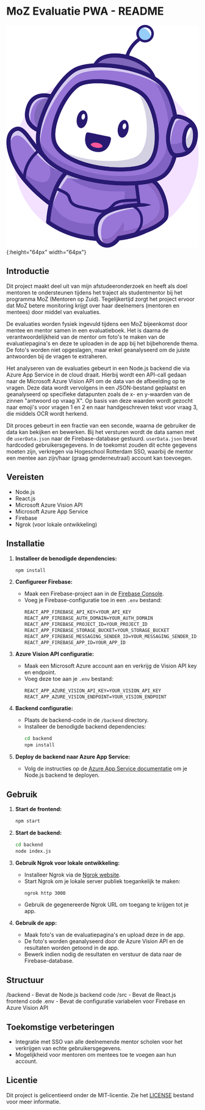 # MoZ Evaluatie PWA - README

![MoZ Mascot](src/images/moz-mascot.svg){:height="64px" width="64px"}

## Introductie

Dit project maakt deel uit van mijn afstudeeronderzoek en heeft als doel mentoren te ondersteunen tijdens het traject als studentmentor bij het programma MoZ (Mentoren op Zuid). Tegelijkertijd zorgt het project ervoor dat MoZ betere monitoring krijgt over haar deelnemers (mentoren en mentees) door middel van evaluaties.

De evaluaties worden fysiek ingevuld tijdens een MoZ bijeenkomst door mentee en mentor samen in een evaluatieboek. Het is daarna de verantwoordelijkheid van de mentor om foto's te maken van de evaluatiepagina's en deze te uploaden in de app bij het bijbehorende thema. De foto's worden niet opgeslagen, maar enkel geanalyseerd om de juiste antwoorden bij de vragen te extraheren.

Het analyseren van de evaluaties gebeurt in een Node.js backend die via Azure App Service in de cloud draait. Hierbij wordt een API-call gedaan naar de Microsoft Azure Vision API om de data van de afbeelding op te vragen. Deze data wordt vervolgens in een JSON-bestand geplaatst en geanalyseerd op specifieke datapunten zoals de x- en y-waarden van de zinnen "antwoord op vraag X". Op basis van deze waarden wordt gezocht naar emoji's voor vragen 1 en 2 en naar handgeschreven tekst voor vraag 3, die middels OCR wordt herkend.

Dit proces gebeurt in een fractie van een seconde, waarna de gebruiker de data kan bekijken en bewerken. Bij het versturen wordt de data samen met de `userData.json` naar de Firebase-database gestuurd. `userData.json` bevat hardcoded gebruikersgegevens. In de toekomst zouden dit echte gegevens moeten zijn, verkregen via Hogeschool Rotterdam SSO, waarbij de mentor een mentee aan zijn/haar (graag genderneutraal) account kan toevoegen.

## Vereisten

- Node.js
- React.js
- Microsoft Azure Vision API
- Microsoft Azure App Service
- Firebase
- Ngrok (voor lokale ontwikkeling)

## Installatie

1. **Installeer de benodigde dependencies:**

   ```bash
   npm install
   ```

2. **Configureer Firebase:**

   - Maak een Firebase-project aan in de [Firebase Console](https://console.firebase.google.com/).
   - Voeg je Firebase-configuratie toe in een `.env` bestand:
     ```
     REACT_APP_FIREBASE_API_KEY=YOUR_API_KEY
     REACT_APP_FIREBASE_AUTH_DOMAIN=YOUR_AUTH_DOMAIN
     REACT_APP_FIREBASE_PROJECT_ID=YOUR_PROJECT_ID
     REACT_APP_FIREBASE_STORAGE_BUCKET=YOUR_STORAGE_BUCKET
     REACT_APP_FIREBASE_MESSAGING_SENDER_ID=YOUR_MESSAGING_SENDER_ID
     REACT_APP_FIREBASE_APP_ID=YOUR_APP_ID
     ```

3. **Azure Vision API configuratie:**

   - Maak een Microsoft Azure account aan en verkrijg de Vision API key en endpoint.
   - Voeg deze toe aan je `.env` bestand:
     ```
     REACT_APP_AZURE_VISION_API_KEY=YOUR_VISION_API_KEY
     REACT_APP_AZURE_VISION_ENDPOINT=YOUR_VISION_ENDPOINT
     ```

4. **Backend configuratie:**

   - Plaats de backend-code in de `/backend` directory.
   - Installeer de benodigde backend dependencies:
     ```bash
     cd backend
     npm install
     ```

5. **Deploy de backend naar Azure App Service:**
   - Volg de instructies op de [Azure App Service documentatie](https://docs.microsoft.com/en-us/azure/app-service/quickstart-nodejs) om je Node.js backend te deployen.

## Gebruik

1. **Start de frontend:**

   ```bash
   npm start
   ```

2. **Start de backend:**

   ```bash
   cd backend
   node index.js
   ```

3. **Gebruik Ngrok voor lokale ontwikkeling:**

   - Installeer Ngrok via de [Ngrok website](https://ngrok.com/).
   - Start Ngrok om je lokale server publiek toegankelijk te maken:
     ```bash
     ngrok http 3000
     ```
   - Gebruik de gegenereerde Ngrok URL om toegang te krijgen tot je app.

4. **Gebruik de app:**
   - Maak foto's van de evaluatiepagina's en upload deze in de app.
   - De foto's worden geanalyseerd door de Azure Vision API en de resultaten worden getoond in de app.
   - Bewerk indien nodig de resultaten en verstuur de data naar de Firebase-database.

## Structuur

/backend - Bevat de Node.js backend code
/src - Bevat de React.js frontend code
.env - Bevat de configuratie variabelen voor Firebase en Azure Vision API

## Toekomstige verbeteringen

- Integratie met SSO van alle deelnemende mentor scholen voor het verkrijgen van echte gebruikersgegevens.
- Mogelijkheid voor mentoren om mentees toe te voegen aan hun account.

## Licentie

Dit project is gelicentieerd onder de MIT-licentie. Zie het [LICENSE](LICENSE) bestand voor meer informatie.
